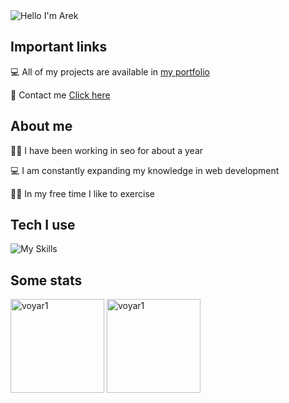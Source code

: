 <img alt="Hello I'm Arek" align="center" src="https://readme-typing-svg.demolab.com?font=Fira+Code&size=19&pause=1000&color=085C6F&center=false&vCenter=true&width=435&lines=Hello+I'm+Arek">

## Important links

💻 All of my projects are available in [my portfolio](https://voyar1.github.io/react-portfolio-website/)

📧 Contact me [Click here](https://voyar1.github.io/react-portfolio-website/#contact)

## About me

👋🏼 I have been working in seo for about a year

💻 I am constantly expanding my knowledge in web development

🏋🏼 In my free time I like to exercise

## Tech I use

![My Skills](https://skillicons.dev/icons?i=react,javascript,typescript,nextjs,css,git,github)


## Some stats

<span>
<img  height="150px" src="https://github-readme-stats.vercel.app/api/top-langs?username=voyar1&show_icons=true&locale=en&layout=compact&theme=transparent" alt="voyar1" /> 
</span>
<span>
<img height="150px" src="https://github-readme-stats.vercel.app/api?username=voyar1&show_icons=true&locale=en&theme=transparent" alt="voyar1" />
</span>
